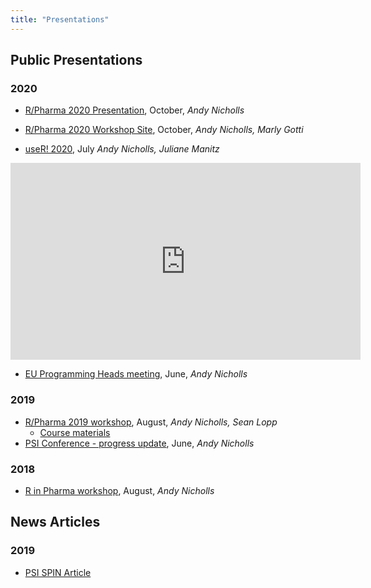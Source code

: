```yaml
---
title: "Presentations"
---
```


## Public Presentations

### 2020

* [R/Pharma 2020 Presentation](https://pharmar.github.io/rpharma2020_pres/), October, *Andy Nicholls*

* [R/Pharma 2020 Workshop Site](https://pharmar.github.io/rpharma2020/), October, *Andy Nicholls, Marly Gotti*

* [useR! 2020](https://youtu.be/WUVUjdqifJ8), July  *Andy Nicholls, Juliane Manitz*

<iframe width="560" height="315" src="https://www.youtube.com/embed/WUVUjdqifJ8" frameborder="0" allow="accelerometer; autoplay; encrypted-media; gyroscope; picture-in-picture" allowfullscreen></iframe>

* [EU Programming Heads meeting](/presentations/eu_prog_heads.pdf), June, *Andy Nicholls*

### 2019

* [R/Pharma 2019 workshop](/presentations/rpharma_2019.pdf), August, *Andy Nicholls, Sean Lopp*
    - [Course materials](https://github.com/pharmaR/rpharma2019)
* [PSI Conference - progress update](/presentations/validation_hub.pdf), June, *Andy Nicholls*

### 2018

* [R in Pharma workshop](/presentations/R_Validation_Workshop.pdf), August, *Andy Nicholls*

## News Articles

### 2019

* [PSI SPIN Article](/presentations/spin_r_validation.pdf)